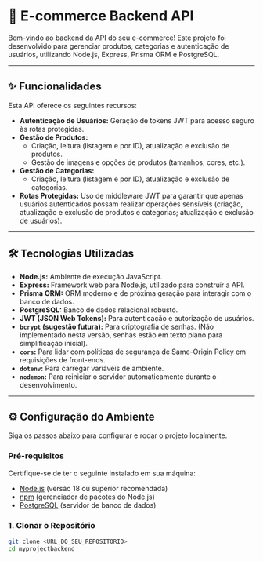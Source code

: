 # 🚀 E-commerce Backend API

Bem-vindo ao backend da API do seu e-commerce! Este projeto foi desenvolvido para gerenciar produtos, categorias e autenticação de usuários, utilizando Node.js, Express, Prisma ORM e PostgreSQL.

---

## ✨ Funcionalidades

Esta API oferece os seguintes recursos:

* **Autenticação de Usuários:** Geração de tokens JWT para acesso seguro às rotas protegidas.
* **Gestão de Produtos:**
    * Criação, leitura (listagem e por ID), atualização e exclusão de produtos.
    * Gestão de imagens e opções de produtos (tamanhos, cores, etc.).
* **Gestão de Categorias:**
    * Criação, leitura (listagem e por ID), atualização e exclusão de categorias.
* **Rotas Protegidas:** Uso de middleware JWT para garantir que apenas usuários autenticados possam realizar operações sensíveis (criação, atualização e exclusão de produtos e categorias; atualização e exclusão de usuários).

---

## 🛠️ Tecnologias Utilizadas

* **Node.js:** Ambiente de execução JavaScript.
* **Express:** Framework web para Node.js, utilizado para construir a API.
* **Prisma ORM:** ORM moderno e de próxima geração para interagir com o banco de dados.
* **PostgreSQL:** Banco de dados relacional robusto.
* **JWT (JSON Web Tokens):** Para autenticação e autorização de usuários.
* **`bcrypt` (sugestão futura):** Para criptografia de senhas. (Não implementado nesta versão, senhas estão em texto plano para simplificação inicial).
* **`cors`:** Para lidar com políticas de segurança de Same-Origin Policy em requisições de front-ends.
* **`dotenv`:** Para carregar variáveis de ambiente.
* **`nodemon`:** Para reiniciar o servidor automaticamente durante o desenvolvimento.

---

## ⚙️ Configuração do Ambiente

Siga os passos abaixo para configurar e rodar o projeto localmente.

### Pré-requisitos

Certifique-se de ter o seguinte instalado em sua máquina:

* [Node.js](https://nodejs.org/en/download/) (versão 18 ou superior recomendada)
* [npm](https://www.npmjs.com/get-npm) (gerenciador de pacotes do Node.js)
* [PostgreSQL](https://www.postgresql.org/download/) (servidor de banco de dados)

### 1. Clonar o Repositório

```bash
git clone <URL_DO_SEU_REPOSITORIO>
cd myprojectbackend
